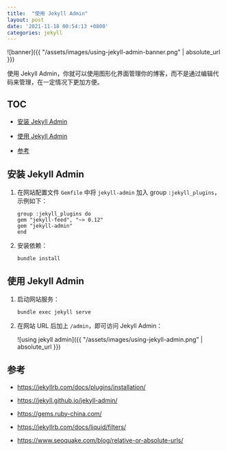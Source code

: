 ```yaml
---
title:  "使用 Jekyll Admin"
layout: post
date: '2021-11-18 00:54:13 +0800'
categories: jekyll
---
```


![banner]({{ "/assets/images/using-jekyll-admin-banner.png" | absolute_url }})

使用 Jekyll Admin，你就可以使用图形化界面管理你的博客，而不是通过编辑代码来管理，在一定情况下更加方便。

## TOC

- [安装 Jekyll Admin](#安装-jekyll-admin)

- [使用 Jekyll Admin](#使用-jekyll-admin)

- [参考](#参考)

## 安装 Jekyll Admin

1. 在网站配置文件 `Gemfile` 中将 `jekyll-admin` 加入 group `:jekyll_plugins`，示例如下：

    ```text
    group :jekyll_plugins do
    gem "jekyll-feed", "~> 0.12"
    gem "jekyll-admin"
    end
    ```

2. 安装依赖：

    ```shell
    bundle install
    ```

## 使用 Jekyll Admin

1. 启动网站服务：

    ```shell
    bundle exec jekyll serve
    ```

2. 在网站 URL 后加上 `/admin`，即可访问 Jekyll Admin：

    ![using jekyll admin]({{ "/assets/images/using-jekyll-admin.png" | absolute_url }})

## 参考

- <https://jekyllrb.com/docs/plugins/installation/>

- <https://jekyll.github.io/jekyll-admin/>

- <https://gems.ruby-china.com/>

- <https://jekyllrb.com/docs/liquid/filters/>

- <https://www.seoquake.com/blog/relative-or-absolute-urls/>